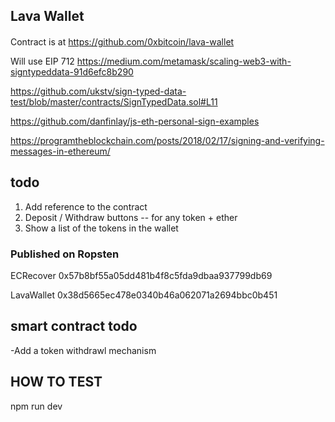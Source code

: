 
 ## Lava Wallet


 ####
Contract is at https://github.com/0xbitcoin/lava-wallet


Will use EIP 712
https://medium.com/metamask/scaling-web3-with-signtypeddata-91d6efc8b290

https://github.com/ukstv/sign-typed-data-test/blob/master/contracts/SignTypedData.sol#L11

https://github.com/danfinlay/js-eth-personal-sign-examples


https://programtheblockchain.com/posts/2018/02/17/signing-and-verifying-messages-in-ethereum/


## todo
1. Add reference to the contract
2. Deposit / Withdraw buttons -- for any token + ether  
3. Show a list of the tokens in the wallet



### Published on Ropsten

ECRecover
0x57b8bf55a05dd481b4f8c5fda9dbaa937799db69

LavaWallet
0x38d5665ec478e0340b46a062071a2694bbc0b451


## smart contract todo
-Add a token withdrawl mechanism  


## HOW TO TEST
npm run dev

